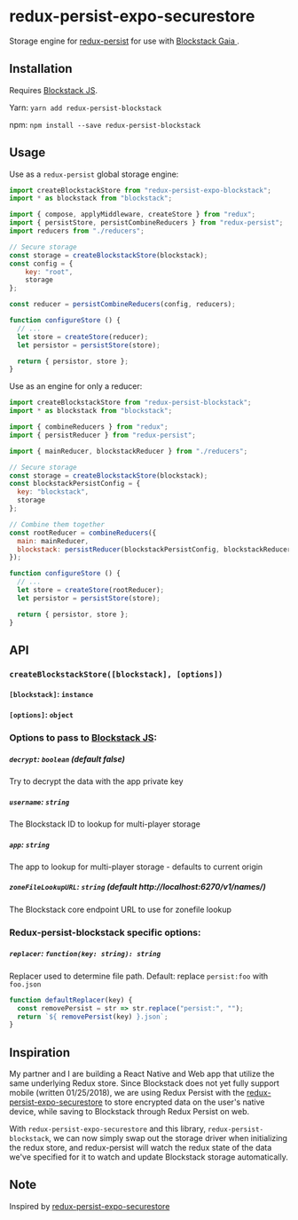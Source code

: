 # redux-persist-expo-securestore

Storage engine for [redux-persist](https://github.com/rt2zz/redux-persist) for use with [Blockstack Gaia ](https://github.com/blockstack/gaia).

## Installation

Requires [Blockstack JS](https://github.com/blockstack/blockstack.js).

Yarn: `yarn add redux-persist-blockstack`

npm: `npm install --save redux-persist-blockstack`

## Usage

Use as a `redux-persist` global storage engine:

```js
import createBlockstackStore from "redux-persist-expo-blockstack";
import * as blockstack from "blockstack";

import { compose, applyMiddleware, createStore } from "redux";
import { persistStore, persistCombineReducers } from "redux-persist";
import reducers from "./reducers";

// Secure storage
const storage = createBlockstackStore(blockstack);
const config = {
    key: "root",
    storage
};

const reducer = persistCombineReducers(config, reducers);

function configureStore () {
  // ...
  let store = createStore(reducer);
  let persistor = persistStore(store);

  return { persistor, store };
}
```

Use as an engine for only a reducer:

```js
import createBlockstackStore from "redux-persist-blockstack";
import * as blockstack from "blockstack";

import { combineReducers } from "redux";
import { persistReducer } from "redux-persist";

import { mainReducer, blockstackReducer } from "./reducers";

// Secure storage
const storage = createBlockstackStore(blockstack);
const blockstackPersistConfig = {
  key: "blockstack",
  storage
};

// Combine them together
const rootReducer = combineReducers({
  main: mainReducer,
  blockstack: persistReducer(blockstackPersistConfig, blockstackReducer)
});

function configureStore () {
  // ...
  let store = createStore(rootReducer);
  let persistor = persistStore(store);

  return { persistor, store };
}
```

## API

### `createBlockstackStore([blockstack], [options])`

#### `[blockstack]`: `instance`
#### `[options]`: `object`

### Options to pass to [Blockstack JS](http://blockstack.github.io/blockstack.js/index.html#getfile):

##### `decrypt`: `boolean` (default false)

Try to decrypt the data with the app private key

##### `username`: `string`

The Blockstack ID to lookup for multi-player storage

##### `app`: `string`

The app to lookup for multi-player storage - defaults to current origin

##### `zoneFileLookupURL`: `string` (default http://localhost:6270/v1/names/)

The Blockstack core endpoint URL to use for zonefile lookup

### Redux-persist-blockstack specific options:

##### `replacer`: `function(key: string): string`

Replacer used to determine file path.
Default: replace `persist:foo` with `foo.json`

```js
function defaultReplacer(key) {
  const removePersist = str => str.replace("persist:", "");
  return `${ removePersist(key) }.json`;
}
```

## Inspiration

My partner and I are building a React Native and Web app that utilize the same underlying Redux store. Since Blockstack does not yet fully support mobile (written 01/25/2018), we are using Redux Persist with the [redux-persist-expo-securestore](https://github.com/Cretezy/redux-persist-expo-securestore) to store encrypted data on the user's native device, while saving to Blockstack through Redux Persist on web.

With `redux-persist-expo-securestore` and this library, `redux-persist-blockstack`, we can now simply swap out the storage driver when initializing the redux store, and redux-persist will watch the redux state of the data we've specified for it to watch and update Blockstack storage automatically.

## Note

Inspired by [redux-persist-expo-securestore](https://github.com/Cretezy/redux-persist-expo-securestore)
